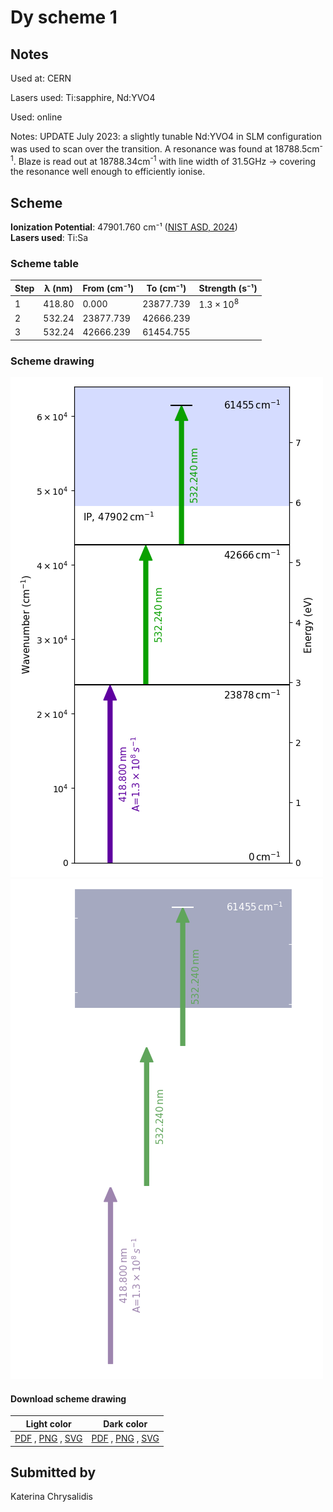 # Dy scheme 1

## Notes

Used at: CERN

Lasers used: Ti:sapphire, Nd:YVO4

Used: online

Notes: UPDATE July 2023: a slightly tunable Nd:YVO4 in SLM configuration was used to scan over the transition. A resonance was found at 18788.5cm<sup>-1</sup>. Blaze is read out at 18788.34cm<sup>-1</sup> with line width of 31.5GHz -> covering the resonance well enough to efficiently ionise. 






## Scheme

**Ionization Potential**: 47901.760 cm⁻¹ ([NIST ASD, 2024](https://www.nist.gov/pml/atomic-spectra-database))  
**Lasers used**: Ti:Sa

### Scheme table

| Step | λ (nm) | From (cm⁻¹) | To (cm⁻¹) |   Strength (s⁻¹)    |
| ---- | ------ | ----------- | --------- | ------------------- |
| 1    | 418.80 | 0.000       | 23877.739 | $1.3 \times 10^{8}$ |
| 2    | 532.24 | 23877.739   | 42666.239 |                     |
| 3    | 532.24 | 42666.239   | 61454.755 |                     |


### Scheme drawing

![dy scheme, light mode](dy-001/dy-001-light.png#only-light)
![dy scheme, dark mode](dy-001/dy-001-dark-web.png#only-dark)

#### Download scheme drawing

|                                            Light color                                            |                                           Dark color                                           |
| ------------------------------------------------------------------------------------------------- | ---------------------------------------------------------------------------------------------- |
| [PDF](dy-001/dy-001-light.pdf) , [PNG](dy-001/dy-001-light.png) , [SVG](dy-001/dy-001-light.svg)  | [PDF](dy-001/dy-001-dark.pdf) , [PNG](dy-001/dy-001-dark.png) , [SVG](dy-001/dy-001-dark.svg)  |


## Submitted by

Katerina Chrysalidis

